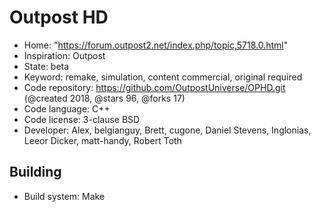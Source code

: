 # Outpost HD

- Home: "https://forum.outpost2.net/index.php/topic,5718.0.html"
- Inspiration: Outpost
- State: beta
- Keyword: remake, simulation, content commercial, original required
- Code repository: https://github.com/OutpostUniverse/OPHD.git (@created 2018, @stars 96, @forks 17)
- Code language: C++
- Code license: 3-clause BSD
- Developer: Alex, belgianguy, Brett, cugone, Daniel Stevens, Inglonias, Leeor Dicker, matt-handy, Robert Toth

## Building

- Build system: Make
